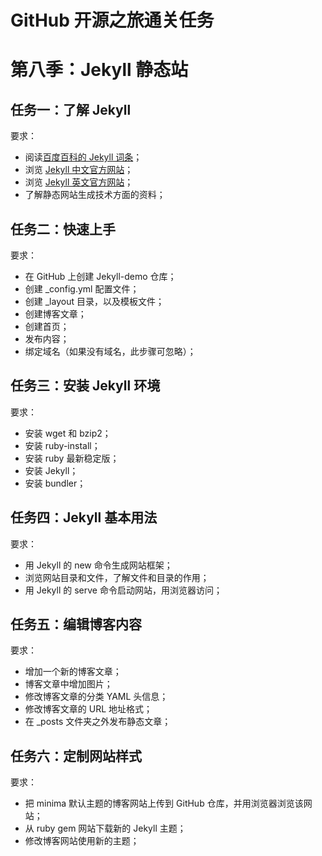 # GitHub 开源之旅通关任务

# 第八季：Jekyll 静态站  

## 任务一：了解 Jekyll

要求：
- 阅读[百度百科的 Jekyll 词条](http://baike.baidu.com/link?url=_g5vuUI0khScHlSDLVKIQH6zeOtf1nMZ9eNf3m4YYhwK33P5G55qsijem6Q7nEkyr4vC2-TTBg7FeKMzcLuuLa)；  
- 浏览 [Jekyll 中文官方网站](http://jekyllcn.com/)；  
- 浏览 [Jekyll 英文官方网站](https://jekyllrb.com/)；  
- 了解静态网站生成技术方面的资料；  

## 任务二：快速上手

要求：
- 在 GitHub 上创建 Jekyll-demo 仓库；  
- 创建 \_config.yml 配置文件；  
- 创建 \_layout 目录，以及模板文件；  
- 创建博客文章；  
- 创建首页；  
- 发布内容；  
- 绑定域名（如果没有域名，此步骤可忽略）；  

## 任务三：安装 Jekyll 环境

要求：
- 安装 wget 和 bzip2；  
- 安装 ruby-install；  
- 安装 ruby 最新稳定版；  
- 安装 Jekyll；  
- 安装 bundler；  

## 任务四：Jekyll 基本用法

要求：
- 用 Jekyll 的 new 命令生成网站框架；  
- 浏览网站目录和文件，了解文件和目录的作用；  
- 用 Jekyll 的 serve 命令启动网站，用浏览器访问；  

## 任务五：编辑博客内容

要求：
- 增加一个新的博客文章；  
- 博客文章中增加图片；  
- 修改博客文章的分类 YAML 头信息；  
- 修改博客文章的 URL 地址格式；  
- 在 \_posts 文件夹之外发布静态文章；  

## 任务六：定制网站样式

要求：
- 把 minima 默认主题的博客网站上传到 GitHub 仓库，并用浏览器浏览该网站；
- 从 ruby gem 网站下载新的 Jekyll 主题；
- 修改博客网站使用新的主题；

